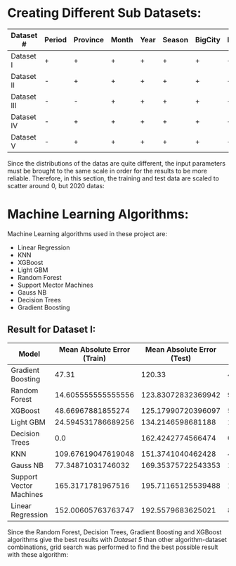 # Creating Different Sub Datasets:

|Dataset # |Period|Province|Month|Year|Season|BigCity|Region|StockMarket|DolarB|DolarS|CPI(Year)|CPI(Month)|Male|Male_Province|Male_Rural|Trends_Eczacıbaşı|Trends_Prostat|Med_Deg|
|---|---|---|---|---|---|---|---|---|---|---|---|---|---|---|---|---|---|---|
|Dataset I|+|+|+|+|+|+|+|+|+|+|+|+|+|+|+|+|+|+|
|Dataset II|-|+|+|+|+|+|+|+|-|+|+|+|+|+|-|+|+|+|
|Dataset III|-|-|+|+|+|+|+|+|-|+|+|+|+|+|-|+|+|+|
|Dataset IV|-|+|+|+|+|+|+|-|-|+|+|+|+|+|-|+|+|+|
|Dataset V|-|+|+|+|+|+|+|-|-|+|+|+|-|+|-|+|+|+|

Since the distributions of the datas are quite different, the input parameters must be brought to the same scale in order for the results to be more reliable. Therefore, in this section, the training and test data  are scaled to scatter around 0, but 2020 datas:

# Machine Learning Algorithms:

Machine Learning algorithms used in these project are:

  * Linear Regression
  * KNN
  * XGBoost
  * Light GBM
  * Random Forest
  * Support Mector Machines
  * Gauss NB
  * Decision Trees
  * Gradient Boosting

## Result for Dataset I:

|Model|Mean Absolute Error \(Train)|Mean Absolute Error \(Test)|Mean Squared Error \(Train)|Mean Squared Error \(Test)|Root Mean Squared Error \(Train)|Root Mean Squared Error \(Test)|R2 \(Train)|R2 \(Test)|Coefficient of Variance \(Train)|Coefficient of Variance \(Test)|
|---|---|---|---|---|---|---|---|---|---|---|
|Gradient Boosting|47\.31|120\.33|4932\.13|49322\.01|70\.23|222\.09|0\.96|0\.76|0\.30|0\.88|
|Random Forest|14\.605555555555556|123\.83072832369942|929\.0028384920638|52244\.23482751445|30\.479547872172642|228\.5699779662991|0\.9929117933920164|0\.7460923567182582|0\.1281753884268956|0\.9092386303953971|
|XGBoost|48\.66967881855274|125\.17990720396097|5238\.314477991906|54330\.23175224312|72\.37620104697335|233\.08846336153817|0\.9600321400977985|0\.7359543852310794|0\.3043630345490957|0\.9272129134083418|
|Light GBM|24\.594531786689256|134\.2146598681188|1774\.2159334351595|54599\.99149253098|42\.12144267988882|233\.66641070665457|0\.9864628948564054|0\.7346433494749827|0\.1771329515529038|0\.9295119557287281|
|Decision Trees|0\.0|162\.4242774566474|0\.0|69386\.90982658959|0\.0|263\.41395146534967|1\.0|0\.6627787389969844|0\.0|1\.0478460145483652|
|KNN|109\.67619047619048|151\.3741040462428|41215\.4875|82605\.05817341042|203\.01597843519608|287\.41095694738294|0\.6855296036307414|0\.5985383705358467|0\.853741400690359|1\.1433047646091095|
|Gauss NB|77\.34871031746032|169\.35375722543353|15143\.125496031746|174132\.07976878612|123\.0574073188272|417\.2913607646175|0\.8844593388102827|0\.15371588578505302|0\.5174922885354815|1\.6599617706284882|
|Support Vector Machines|165\.3171781967516|195\.71165125539488|129051\.18563801984|208605\.8184697156|359\.2369491547603|456\.73385956125|0\.01535126814863319|-0\.013826921140195125|1\.5106961457667498|1\.8168618320639838|
|Linear Regression|152\.00605763763747|192\.5579683625021|86183\.71618314415|216017\.35650766047|293\.5706323581161|464\.7766737989983|0\.3424261355955327|-0\.0498470899209329|1\.2345501314862077|1\.8488556987437674|



Since the Random Forest, Decision Trees, Gradient Boosting and XGBoost algorithms  give the best results with *Dataset 5* than other algorithm-dataset combinations, grid search was performed to find the best possible result with these algorithm:
